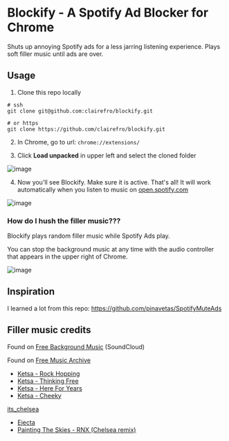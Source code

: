 # Blockify - A Spotify Ad Blocker for Chrome 

Shuts up annoying Spotify ads for a less jarring listening experience. Plays soft filler music until ads are over.

## Usage 

1. Clone this repo locally

```
# ssh
git clone git@github.com:clairefro/blockify.git

# or https
git clone https://github.com/clairefro/blockify.git
```

2. In Chrome, go to url: `chrome://extensions/` 

3. Click **Load unpacked** in upper left and select the cloned folder

![image](https://user-images.githubusercontent.com/9841162/102745297-7f58dd00-4310-11eb-87cd-3d0eeca0ce03.png)

4. Now you'll see Blockify. Make sure it is active. That's all! It will work automatically when you listen to music on [open.spotify.com](https://open.spotify.com/)

![image](https://user-images.githubusercontent.com/9841162/102745384-b3340280-4310-11eb-82bf-e0f10520016c.png)

### How do I hush the filler music???

Blockify plays random filler music while Spotify Ads play. 

You can stop the background music at any time with the audio controller that appears in the upper right of Chrome.

![image](https://user-images.githubusercontent.com/9841162/102745490-f1312680-4310-11eb-8218-45c36c7d4c7b.png)


## Inspiration

I learned a lot from this repo: https://github.com/pinavetas/SpotifyMuteAds

## Filler music credits

Found on [Free Background Music](https://soundcloud.com/freebmusic) (SoundCloud)

Found on [Free Music Archive](https://freemusicarchive.org/)

- [Ketsa - Rock Hopping](https://freemusicarchive.org/music/Ketsa)
- [Ketsa - Thinking Free](https://freemusicarchive.org/music/Ketsa)
- [Ketsa - Here For Years](https://freemusicarchive.org/music/Ketsa)
- [Ketsa - Cheeky](https://freemusicarchive.org/music/Ketsa)

[its_chelsea](https://soundcloud.com/its_chelsea)

- [Ejecta](https://soundcloud.com/its_chelsea/ejecta-v0/s-KFALsxWIDHn)
- [Painting The Skies - RNX (Chelsea remix)](https://soundcloud.com/its_chelsea/painting-the-skies-rnx-chelsea-remix/s-VQ5J76UVStg)
